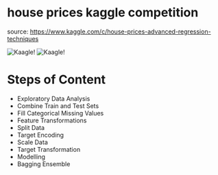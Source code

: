 # house prices kaggle competition
source: https://www.kaggle.com/c/house-prices-advanced-regression-techniques
 
 ![Kaagle!](https://github.com/ayyildizkaan/house-prices-kaggle-competition/assets/82020011/0d608eb6-8513-4c49-a360-f3176ebfa081)
 ![Kaagle!](https://github.com/ayyildizkaan/house-prices-kaggle-competition/assets/82020011/09ee4627-cb1e-4b62-8d93-db95dbf183dc)
 
 # Steps of Content
 * Exploratory Data Analysis
 * Combine Train and Test Sets
 * Fill Categorical Missing Values
 * Feature Transformations
 * Split Data
 * Target Encoding
 * Scale Data
 * Target Transformation
 * Modelling
 * Bagging Ensemble
 
 
